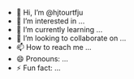 - 👋 Hi, I’m @hjtourtfju
- 👀 I’m interested in ...
- 🌱 I’m currently learning ...
- 💞️ I’m looking to collaborate on ...
- 📫 How to reach me ...
- 😄 Pronouns: ...
- ⚡ Fun fact: ...

<!---
hjtourtfju/hjtourtfju is a ✨ special ✨ repository because its `README.md` (this file) appears on your GitHub profile.
You can click the Preview link to take a look at your changes.
--->

